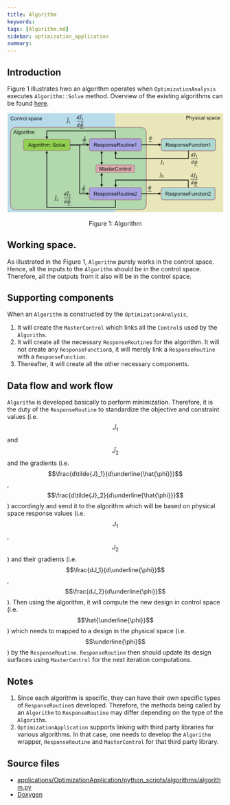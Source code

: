 ```yaml
---
title: Algorithm
keywords:
tags: [Algorithm.md]
sidebar: optimization_application
summary:
---
```


## Introduction

Figure 1 illustrates hwo an algorithm operates when ```OptimizationAnalysis``` executes ```Algorithm::Solve``` method. Overview of the existing algorithms can be found [here](../Algorithms/Overview.html).

<p align="center">
    <img src="https://github.com/KratosMultiphysics/Documentation/blob/master/OptimizationApplication/General/algorithm.png?raw=true" alt="Algorithm"/>
</p>
<p align="center">Figure 1: Algorithm</p>

## Working space.

As illustrated in the Figure 1, ```Algorithm``` purely works in the control space. Hence, all the inputs to the ```Algorithm``` should be in the control space. Therefore, all the outputs from it also will be in the control space.

## Supporting components

When an ```Algorithm``` is constructed by the ```OptimizationAnalysis```,
1. It will create the ```MasterControl``` which links all the ```Control```s used by the ```Algorithm```.
2. It will create all the necessary ```ResponseRoutine```s for the algorithm. It will not create any ```ResponseFunction```s, it will merely link a ```ResponseRoutine``` with a ```ResponseFunction```.
3. Thereafter, it will create all the other necessary components.

## Data flow and work flow

```Algorithm``` is developed basically to perform minimization. Therefore, it is the duty of the ```ResponseRoutine``` to standardize the objective and constraint values (i.e. $$\tilde{J}_1$$ and $$\tilde{J}_2$$ and the gradients (i.e. $$\frac{d\tilde{J}_1}{d\underline{\hat{\phi}}}$$, $$\frac{d\tilde{J}_2}{d\underline{\hat{\phi}}}$$) accordingly and send it to the algorithm which will be based on physical space response values (i.e. $$J_1$$, $$J_2$$) and their gradients (i.e. $$\frac{dJ_1}{d\underline{\phi}}$$, $$\frac{dJ_2}{d\underline{\phi}}$$). Then using the algorithm, it will compute the new design in control space (i.e. $$\hat{\underline{\phi}}$$) which needs to mapped to a design in the physical space (i.e. $$\underline{\phi}$$) by the ```ResponseRoutine```. ```ResponseRoutine``` then should update its design surfaces using ```MasterControl``` for the next iteration computations.


## Notes

1. Since each algorithm is specific, they can have their own specific types of ```ResponseRoutine```s developed. Therefore, the methods being called by an ```Algorithm``` to ```ResponseRoutine``` may differ depending on the type of the ```Algorithm```.
2. ```OptimizationApplication``` supports linking with third party libraries for various algorithms. In that case, one needs to develop the ```Algorithm``` wrapper, ```ResponseRoutine``` and ```MasterControl``` for that third party library.

## Source files
* [applications/OptimizationApplication/python_scripts/algorithms/algorithm.py](https://github.com/KratosMultiphysics/Kratos/blob/master/applications/OptimizationApplication/python_scripts/algorithms/algorithm.py)
* [Doxygen](TODO)


